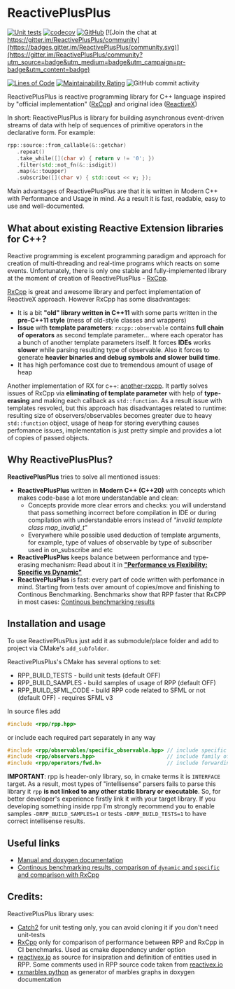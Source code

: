 # ReactivePlusPlus
[![Unit tests](https://github.com/victimsnino/ReactivePlusPlus/actions/workflows/Tests.yml/badge.svg?branch=main)](https://github.com/victimsnino/ReactivePlusPlus/actions/workflows/Tests.yml) 
[![codecov](https://codecov.io/gh/victimsnino/ReactivePlusPlus/branch/main/graph/badge.svg?token=INEHPRF18E)](https://codecov.io/gh/victimsnino/ReactivePlusPlus) 
[![GitHub](https://img.shields.io/github/license/victimsnino/ReactivePlusPlus)](https://github.com/victimsnino/ReactivePlusPlus/blob/main/LICENSE)
[![Join the chat at https://gitter.im/ReactivePlusPlus/community](https://badges.gitter.im/ReactivePlusPlus/community.svg)](https://gitter.im/ReactivePlusPlus/community?utm_source=badge&utm_medium=badge&utm_campaign=pr-badge&utm_content=badge) 

[![Lines of Code](https://sonarcloud.io/api/project_badges/measure?project=victimsnino_ReactivePlusPlus&metric=ncloc)](https://sonarcloud.io/summary/new_code?id=victimsnino_ReactivePlusPlus)
[![Maintainability Rating](https://sonarcloud.io/api/project_badges/measure?project=victimsnino_ReactivePlusPlus&metric=sqale_rating)](https://sonarcloud.io/summary/new_code?id=victimsnino_ReactivePlusPlus)
![GitHub commit activity](https://img.shields.io/github/commit-activity/m/victimsnino/ReactivePlusPlus)


ReactivePlusPlus is reactive programming library for C++ language inspired by "official implementation" ([RxCpp](https://github.com/ReactiveX/RxCpp)) and original idea ([ReactiveX](https://reactivex.io/))

In short: ReactivePlusPlus is library for building asynchronous event-driven streams of data with help of sequences of primitive operators in the declarative form. For example:
```cpp
rpp::source::from_callable(&::getchar)
   .repeat()
   .take_while([](char v) { return v != '0'; })
   .filter(std::not_fn(&::isdigit))
   .map(&::toupper)
   .subscribe([](char v) { std::cout << v; });
```


Main advantages of ReactivePlusPlus are that it is written in Modern C++ with Performance and Usage in mind. As a result it is fast, readable, easy to use and well-documented.

## What about existing Reactive Extension libraries for C++?

Reactive programming is excelent programming paradigm and approach for creation of multi-threading and real-time programs which reacts on some events. Unfortunately, there is only one stable and fully-implemented library at the moment of creation of ReactivePlusPlus - [RxCpp](https://github.com/ReactiveX/RxCpp). 

[RxCpp](https://github.com/ReactiveX/RxCpp) is great and awesome library and perfect implementation of ReactiveX approach. However RxCpp has some disadvantages:
- It is a bit **"old" library written in C++11** with some parts written in the **pre-C++11 style** (mess of old-style classes and wrappers)
- **Issue** with **template parameters**:  `rxcpp::observable` contains **full chain of operators** as second template parameter... where each operator has a bunch of another template parameters itself. It forces **IDEs** works **slower** while parsing resulting type of observable. Also it forces to generate **heavier binaries and debug symbols and slower build time**.
- It has high perfomance cost due to tremendous amount of usage of heap

Another implementation of RX for c++: [another-rxcpp](https://github.com/CODIANZ/another-rxcpp). It partly solves issues of RxCpp via **eliminating of template parameter**  with help of **type-erasing** and making each callback as `std::function`. As a result issue with templates resvoled, but this approach has disadvantages related to runtime: resulting size of observers/observables becomes greater due to heavy `std::function` object, usage of heap for storing everything causes perfomance issues, implementation is just pretty simple and provides a lot of copies of passed objects.

## Why ReactivePlusPlus?

**ReactivePlusPlus** tries to solve all mentioned issues:
- **ReactivePlusPlus** written in **Modern C++ (C++20)** with concepts which makes code-base a lot more understandable and clean:
   - Concepts provide more clear errors and checks: you will understand that pass something incorrect before compilation in IDE or during compilation with understandable errors instead of _"invalid template class map_invalid_t"_
   - Everywhere while possible used deduction of template arguments, for example, type of values of observable by type of subscriber used in on_subscribe and etc
- **ReactivePlusPlus** keeps balance between performance and type-erasing mechanism: Read about it in  [**"Performance vs Flexibility: Specific vs Dynamic"**](https://victimsnino.github.io/ReactivePlusPlus/docs/html/specific_vs_dynamic.html)
- **ReactivePlusPlus** is fast: every part of code written with perfomance in mind. Starting from tests over amount of copies/move and finishing to Continous Benchmarking. Benchmarks show that RPP faster that RxCPP in most cases: [Continous benchmarking results](https://victimsnino.github.io/ReactivePlusPlus/benchmark)

## Installation and usage

To use ReactivePlusPlus just add it as submodule/place folder and add to project via CMake's `add_subfolder`.

ReactivePlusPlus's CMake has several options to set:

- RPP_BUILD_TESTS - build unit tests (default OFF)
- RPP_BUILD_SAMPLES - build samples of usage of RPP (default OFF)
- RPP_BUILD_SFML_CODE - build RPP code related to SFML or not (default OFF) - requires SFML v3

In source files add
```cpp
#include <rpp/rpp.hpp>
```
or include each required part separately in any way
```cpp
#include <rpp/observables/specific_observable.hpp> // include specific class implementation
#include <rpp/observers.hpp>                       // include family of classes/functions
#include <rpp/operators/fwd.h>                     // include forwarding of family of classes/functions
```

**IMPORTANT**: rpp is header-only library, so, in cmake terms it is `INTERFACE` target. As a result, most types of "intellisense" parsers fails to parse this library it `rpp` **is not linked to any other static library or executable**. So, for better developer's experience firstly link it with your target library. If you developing something inside rpp I'm strongly recommend you to enable samples `-DRPP_BUILD_SAMPLES=1` or tests `-DRPP_BUILD_TESTS=1` to have correct intellisense results.

## Useful links
- [Manual and doxygen documentation](https://victimsnino.github.io/ReactivePlusPlus/docs/html/index.html)
- [Continous benchmarking results, comparison of `dynamic` and `specific` and comparison with RxCpp](https://victimsnino.github.io/ReactivePlusPlus/benchmark)

## Credits:
ReactivePlusPlus library uses:
- [Catch2](https://github.com/catchorg/Catch2) for unit testing only, you can avoid cloning it if you don't need unit-tests
- [RxCpp](https://github.com/ReactiveX/RxCpp) only for comparison of performance between RPP and RxCpp in CI benchmarks. Used as cmake dependency under option
- [reactivex.io](https://reactivex.io) as source for insipration and definition of entities used in RPP. Some comments used in RPP source code taken from [reactivex.io](https://reactivex.io)
- [rxmarbles python](https://pypi.org/project/rxmarbles/) as generator of marbles graphs in doxygen documentation

